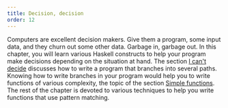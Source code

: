 ```yaml
---
title: Decision, decision
order: 12
---
```


Computers are excellent decision makers. Give them a program, some input data,
and they churn out some other data. Garbage in, garbage out. In this chapter,
you will learn various Haskell constructs to help your program make decisions
depending on the situation at hand. The section
[I can't decide](../decide_conditional/) discusses how to write a program that
branches into several paths. Knowing how to write branches in your program would
help you to write functions of various complexity, the topic of the section
[Simple functions](../decide_function/). The rest of the chapter is devoted to
various techniques to help you write functions that use pattern matching.
